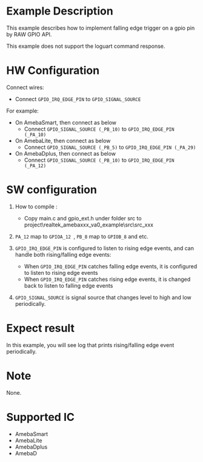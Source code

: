 # Example Description

This example describes how to implement falling edge trigger on a gpio pin by RAW GPIO API.

This example does not support the loguart command response.

# HW Configuration

Connect wires:

- Connect `GPIO_IRQ_EDGE_PIN` to `GPIO_SIGNAL_SOURCE`

For example:

- On AmebaSmart, then connect as below
  - Connect `GPIO_SIGNAL_SOURCE (_PB_10)` to `GPIO_IRQ_EDGE_PIN (_PA_10)`
- On AmebaLite, then connect as below
  - Connect `GPIO_SIGNAL_SOURCE (_PB_5)` to `GPIO_IRQ_EDGE_PIN (_PA_29)`
- On AmebaDplus, then connect as below
  - Connect `GPIO_SIGNAL_SOURCE (_PB_10)` to `GPIO_IRQ_EDGE_PIN (_PA_12)`

# SW configuration

1. How to compile :

   - Copy main.c and gpio_ext.h under folder src to project\realtek_amebaxxx_va0_example\src\src_xxx
2. `PA_12` map to `GPIOA_12 `, `PB_8`  map to `GPIOB_8` and etc.
3. `GPIO_IRQ_EDGE_PIN` is configured to listen to rising edge events, and can handle both rising/falling edge events:

   - When `GPIO_IRQ_EDGE_PIN` catches falling edge events, it is configured to listen to rising edge events
   - When `GPIO_IRQ_EDGE_PIN` catches rising edge events, it is changed back to listen to falling edge events
4. `GPIO_SIGNAL_SOURCE` is signal source that changes level to high and low periodically.

# Expect result

In this example, you will see log that prints rising/falling edge event periodically.

# Note

None.

# Supported IC

- AmebaSmart
- AmebaLite
- AmebaDplus
- AmebaD
